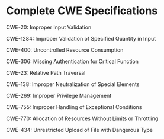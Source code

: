 

# Complete CWE Specifications

CWE-20: Improper Input Validation

CWE-1284: Improper Validation of Specified Quantity in Input

CWE-400: Uncontrolled Resource Consumption

CWE-306: Missing Authentication for Critical Function

CWE-23: Relative Path Traversal

CWE-138: Improper Neutralization of Special Elements

CWE-269: Improper Privilege Management

CWE-755: Improper Handling of Exceptional Conditions

CWE-770: Allocation of Resources Without Limits or Throttling

CWE-434: Unrestricted Upload of File with Dangerous Type